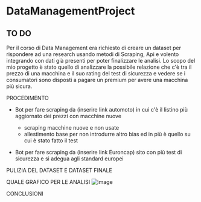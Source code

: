 # DataManagementProject


## TO DO 

Per il corso di Data Management era richiesto di creare un dataset per rispondere ad una research usando metodi di Scraping, Api e volento integrando con dati già presenti per poter finalizzare le analisi. Lo scopo del mio progetto è stato quello di analizzare la possibile relazione che c'è tra il prezzo di una macchina e il suo rating del test di sicurezza e vedere se i consumatori sono disposti a pagare un premium per avere una macchina più sicura.

PROCEDIMENTO 

- Bot per fare scraping da (inserire link automoto) in cui c'è il listino più aggiornato dei prezzi con macchine nuove
  - scraping macchine nuove e non usate
  - allestimento base per non introdurre altro bias ed in più è quello su cui è stato fatto il test
 
- Bot per fare scraping da (inserire link Euroncap) sito con più test di sicurezza e si adegua agli standard europei

PULIZIA DEL DATASET E DATASET FINALE 

QUALE GRAFICO PER LE ANALISI 
![image](https://github.com/marta-brasola/DataManagementProject/assets/72508540/3e795769-ff3a-40c2-bfed-5f56f100bfad)

CONCLUSIONI 

